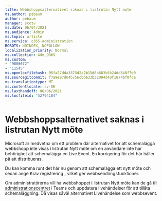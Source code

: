 ```yaml
---
title: Webbshoppsalternativet saknas i listrutan Nytt möte
ms.author: pebaum
author: pebaum
manager: scotv
ms.date: 06/04/2021
ms.audience: Admin
ms.topic: article
ms.service: o365-administration
ROBOTS: NOINDEX, NOFOLLOW
localization_priority: Normal
ms.collection: Adm_O365
ms.custom:
- "9006672"
- "11545"
ms.openlocfilehash: 95fa27dda3878d2a2b15d8b683b6b24dd548f7e0
ms.sourcegitcommit: f7a9e97d04b7b6cbb633b32094d40f1874bf0fce
ms.translationtype: MT
ms.contentlocale: sv-SE
ms.lasthandoff: 06/06/2021
ms.locfileid: "52794104"
---
```

# <a name="webinar-option-missing-in-new-meeting-drop-down"></a>Webbshoppsalternativet saknas i listrutan Nytt möte

Microsoft är medvetna om ett problem där alternativet för att schemalägga  webbshopp inte visas i listrutan Nytt möte om en användare inte har behörighet att schemalägga en Live Event. En korrigering för det här håller på att distribueras.

Du kan komma runt det här nu genom att schemalägga ett nytt möte och sedan ange Kräv registrering **,** vilket ger webbsendringsfunktioner.

Om administratörerna vill ha webbshoppet i listrutan Nytt möte kan de gå till [administrationscentret](https://admin.teams.microsoft.com/policies/broadcasts) i Teams och uppdatera livehändelser för att tillåta schemaläggning.  Då visas såväl alternativet Livehändelse som webbsevent.